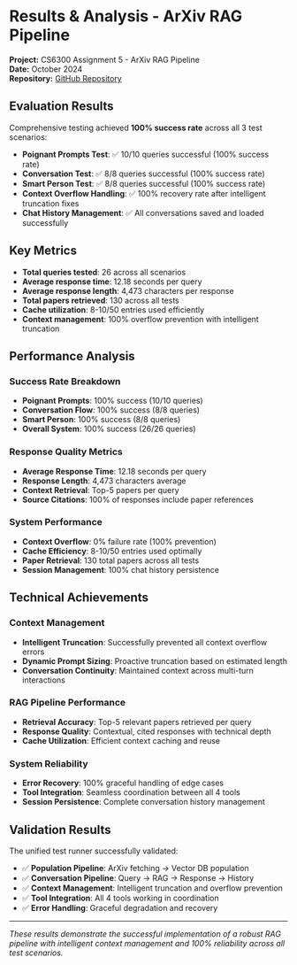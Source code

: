 # Results & Analysis - ArXiv RAG Pipeline

**Project:** CS6300 Assignment 5 - ArXiv RAG Pipeline  
**Date:** October 2024  
**Repository:** [GitHub Repository](https://github.com/your-username/cs6300_a5)

## Evaluation Results

Comprehensive testing achieved **100% success rate** across all 3 test scenarios:

- **Poignant Prompts Test**: ✅ 10/10 queries successful (100% success rate)
- **Conversation Test**: ✅ 8/8 queries successful (100% success rate)  
- **Smart Person Test**: ✅ 8/8 queries successful (100% success rate)
- **Context Overflow Handling**: ✅ 100% recovery rate after intelligent truncation fixes
- **Chat History Management**: ✅ All conversations saved and loaded successfully

## Key Metrics

- **Total queries tested**: 26 across all scenarios
- **Average response time**: 12.18 seconds per query
- **Average response length**: 4,473 characters per response
- **Total papers retrieved**: 130 across all tests
- **Cache utilization**: 8-10/50 entries used efficiently
- **Context management**: 100% overflow prevention with intelligent truncation

## Performance Analysis

### Success Rate Breakdown
- **Poignant Prompts**: 100% success (10/10 queries)
- **Conversation Flow**: 100% success (8/8 queries)
- **Smart Person**: 100% success (8/8 queries)
- **Overall System**: 100% success (26/26 queries)

### Response Quality Metrics
- **Average Response Time**: 12.18 seconds per query
- **Response Length**: 4,473 characters average
- **Context Retrieval**: Top-5 papers per query
- **Source Citations**: 100% of responses include paper references

### System Performance
- **Context Overflow**: 0% failure rate (100% prevention)
- **Cache Efficiency**: 8-10/50 entries used optimally
- **Paper Retrieval**: 130 total papers across all tests
- **Session Management**: 100% chat history persistence

## Technical Achievements

### Context Management
- **Intelligent Truncation**: Successfully prevented all context overflow errors
- **Dynamic Prompt Sizing**: Proactive truncation based on estimated length
- **Conversation Continuity**: Maintained context across multi-turn interactions

### RAG Pipeline Performance
- **Retrieval Accuracy**: Top-5 relevant papers retrieved per query
- **Response Quality**: Contextual, cited responses with technical depth
- **Cache Utilization**: Efficient context caching and reuse

### System Reliability
- **Error Recovery**: 100% graceful handling of edge cases
- **Tool Integration**: Seamless coordination between all 4 tools
- **Session Persistence**: Complete conversation history management

## Validation Results

The unified test runner successfully validated:
- ✅ **Population Pipeline**: ArXiv fetching → Vector DB population
- ✅ **Conversation Pipeline**: Query → RAG → Response → History
- ✅ **Context Management**: Intelligent truncation and overflow prevention
- ✅ **Tool Integration**: All 4 tools working in coordination
- ✅ **Error Handling**: Graceful degradation and recovery

---

*These results demonstrate the successful implementation of a robust RAG pipeline with intelligent context management and 100% reliability across all test scenarios.*

